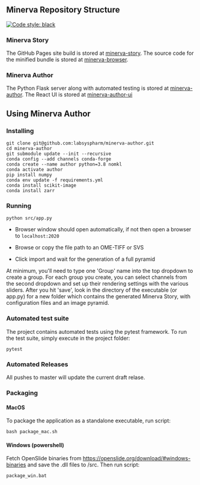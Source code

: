 ## Minerva Repository Structure

[![Code style: black](https://img.shields.io/badge/code%20style-black-000000.svg)](https://github.com/psf/black)

### Minerva Story
The GitHub Pages site build is stored at [minerva-story](https://github.com/labsyspharm/minerva-story). The source code for the minified bundle is stored at [minerva-browser](https://github.com/labsyspharm/minerva-browser).

### Minerva Author
The Python Flask server along with automated testing is stored at [minerva-author](https://github.com/labsyspharm/minerva-author). The React UI is stored at [minerva-author-ui](https://github.com/labsyspharm/minerva-author-ui)

## Using Minerva Author

### Installing
```
git clone git@github.com:labsyspharm/minerva-author.git
cd minerva-author
git submodule update --init --recursive
conda config --add channels conda-forge
conda create --name author python=3.8 nomkl
conda activate author
pip install numpy
conda env update -f requirements.yml
conda install scikit-image
conda install zarr
```

### Running

```
python src/app.py
```

- Browser window should open automatically, if not then open a browser to `localhost:2020`

- Browse or copy the file path to an OME-TIFF or SVS

- Click import and wait for the generation of a full pyramid

At minimum, you'll need to type one 'Group' name into the top dropdown to create a group. For each group you create, you can select channels from the second dropdown and set up their rendering settings with the various sliders. After you hit 'save', look in the directory of the executable (or app.py) for a new folder which contains the generated Minerva Story, with configuration files and an image pyramid.

### Automated test suite

The project contains automated tests using the pytest framework. To run the test suite, simply execute in the project folder:
```
pytest
```

### Automated Releases

All pushes to master will update the current draft relase.

### Packaging

#### MacOS

To package the application as a standalone executable, run script:
```
bash package_mac.sh
```

#### Windows (powershell)

Fetch OpenSlide binaries from https://openslide.org/download/#windows-binaries and save the .dll files to /src. Then run script:
```
package_win.bat
```

